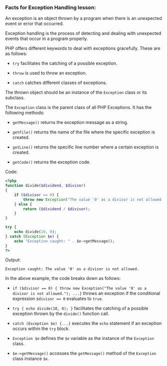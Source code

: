 ### Facts for Exception Handling lesson:

An exception is an object thrown by a program when there is an unexpected event or error that occurred.

Exception handling is the process of detecting and dealing with unexpected events that occur in a program properly.

PHP offers different keywords to deal with exceptions gracefully. These are as follows:

 - `try` facilitates the catching of a possible exception.

 - `throw` is used to throw an exception.

 - `catch` catches different classes of exceptions.

The thrown object should be an instance of the `Exception` class or its subclass.

The `Exception` class is the parent class of all PHP Exceptions. It has the following methods:

 - `getMessage()` returns the exception message as a string.

 - `getFile()` returns the name of the file where the specific exception is created.

 - `getLine()` returns the specific line number where a certain exception is created.

 - `getCode()` returns the exception code.

Code:

```php
<?php
function divide($dividend, $divisor)
{
    if ($divisor == 0) {
        throw new Exception("The value '0' as a divisor is not allowed.");
    } else {
        return ($dividend / $divisor);
    }
}

try {
    echo divide(10, 0);
} catch (Exception $e) {
    echo "Exception caught: " . $e->getMessage();
}
?>
```

Output:

```
Exception caught: The value '0' as a divisor is not allowed.
```

In the above example, the code breaks down as follows:

 - `if ($divisor == 0) { throw new Exception("The value '0' as a divisor is not allowed."); ...}` throws an exception if the conditional expression `$divisor == 0` evaluates to `true`.

 - `try { echo divide(10, 0); }` facilitates the catching of a possible exception thrown by the `divide()` function call.

 - `catch (Exception $e) {...}` executes the `echo` statement if an exception occurs within the `try` block.

 - `Exception $e` defines the `$e` variable as the instance of the `Exception` class.

 - `$e->getMessage()` accesses the `getMessage()` method of the `Exception` class instance `$e`.
